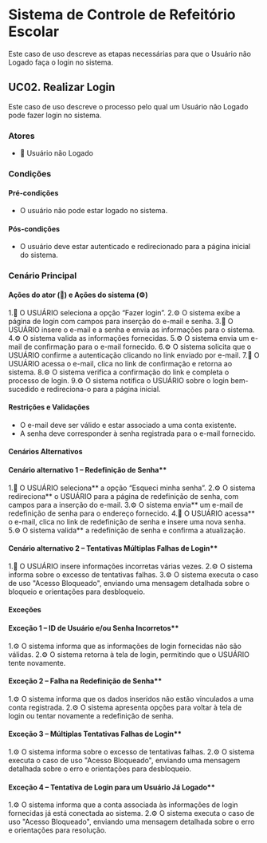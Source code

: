 # Sistema de Controle de Refeitório Escolar

Este caso de uso descreve as etapas necessárias para que o Usuário não Logado faça o login no sistema.

## UC02. Realizar Login

Este caso de uso descreve o processo pelo qual um Usuário não Logado pode fazer login no sistema.

### Atores
- 👤 Usuário não Logado

### Condições
#### Pré-condições
- O usuário não pode estar logado no sistema.
  
#### Pós-condições 
- O usuário deve estar autenticado e redirecionado para a página inicial do sistema.

### Cenário Principal
#### Ações do ator (👤) e Ações do sistema (⚙️)
1.👤 O USUÁRIO seleciona a opção “Fazer login”.
2.⚙️ O sistema exibe a página de login com campos para inserção do e-mail e senha.
3.👤 O USUÁRIO insere o e-mail e a senha e envia as informações para o sistema.
4.⚙️ O sistema valida as informações fornecidas.
5.⚙️ O sistema envia um e-mail de confirmação para o e-mail fornecido.
6.⚙️ O sistema solicita que o USUÁRIO confirme a autenticação clicando no link enviado por e-mail.
7.👤 O USUÁRIO acessa o e-mail, clica no link de confirmação e retorna ao sistema.
8.⚙️ O sistema verifica a confirmação do link e completa o processo de login.
9.⚙️ O sistema notifica o USUÁRIO sobre o login bem-sucedido e redireciona-o para a página inicial.

#### Restrições e Validações
- O e-mail deve ser válido e estar associado a uma conta existente.
- A senha deve corresponder à senha registrada para o e-mail fornecido.

#### Cenários Alternativos
#### Cenário alternativo 1 – Redefinição de Senha**
  1.👤 O USUÁRIO seleciona** a opção “Esqueci minha senha”.
  2.⚙️ O sistema redireciona** o USUÁRIO para a página de redefinição de senha, com campos para a inserção do e-mail.
  3.⚙️ O sistema envia** um e-mail de redefinição de senha para o endereço fornecido.
  4.👤 O USUÁRIO acessa** o e-mail, clica no link de redefinição de senha e insere uma nova senha.
  5.⚙️ O sistema valida** a redefinição de senha e confirma a atualização.

#### Cenário alternativo 2 – Tentativas Múltiplas Falhas de Login**
  1.👤 O USUÁRIO insere informações incorretas várias vezes.
  2.⚙️ O sistema informa sobre o excesso de tentativas falhas.
  3.⚙️ O sistema executa o caso de uso "Acesso Bloqueado", enviando uma mensagem detalhada sobre o bloqueio e orientações para desbloqueio.

#### Exceções
#### Exceção 1 – ID de Usuário e/ou Senha Incorretos**
  1.⚙️ O sistema informa que as informações de login fornecidas não são válidas.
  2.⚙️ O sistema retorna à tela de login, permitindo que o USUÁRIO tente novamente.

#### Exceção 2 – Falha na Redefinição de Senha**
  1.⚙️ O sistema informa que os dados inseridos não estão vinculados a uma conta registrada.
  2.⚙️ O sistema apresenta opções para voltar à tela de login ou tentar novamente a redefinição de senha.

#### Exceção 3 – Múltiplas Tentativas Falhas de Login**
  1.⚙️ O sistema informa sobre o excesso de tentativas falhas.
  2.⚙️ O sistema executa o caso de uso "Acesso Bloqueado", enviando uma mensagem detalhada sobre o erro e orientações para desbloqueio.

#### Exceção 4 – Tentativa de Login para um Usuário Já Logado**
  1.⚙️ O sistema informa que a conta associada às informações de login fornecidas já está conectada ao sistema.
  2.⚙️ O sistema executa o caso de uso "Acesso Bloqueado", enviando uma mensagem detalhada sobre o erro e orientações para resolução.
